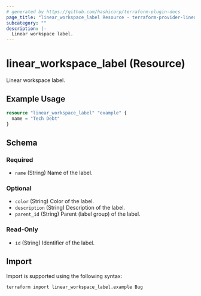 ```yaml
---
# generated by https://github.com/hashicorp/terraform-plugin-docs
page_title: "linear_workspace_label Resource - terraform-provider-linear"
subcategory: ""
description: |-
  Linear workspace label.
---
```


# linear_workspace_label (Resource)

Linear workspace label.

## Example Usage

```terraform
resource "linear_workspace_label" "example" {
  name = "Tech Debt"
}
```

<!-- schema generated by tfplugindocs -->
## Schema

### Required

- `name` (String) Name of the label.

### Optional

- `color` (String) Color of the label.
- `description` (String) Description of the label.
- `parent_id` (String) Parent (label group) of the label.

### Read-Only

- `id` (String) Identifier of the label.

## Import

Import is supported using the following syntax:

```shell
terraform import linear_workspace_label.example Bug
```
